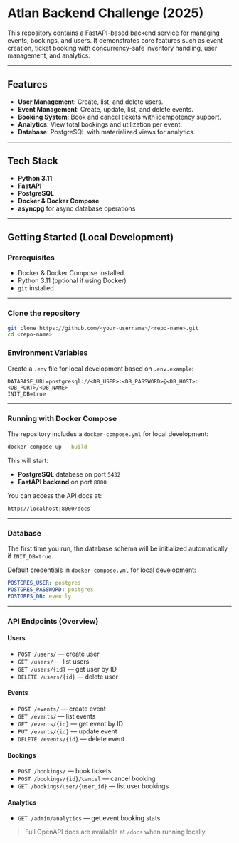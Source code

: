 # Atlan Backend Challenge (2025)

This repository contains a FastAPI-based backend service for managing events, bookings, and users. It demonstrates core features such as event creation, ticket booking with concurrency-safe inventory handling, user management, and analytics.

---

## Features

* **User Management**: Create, list, and delete users.
* **Event Management**: Create, update, list, and delete events.
* **Booking System**: Book and cancel tickets with idempotency support.
* **Analytics**: View total bookings and utilization per event.
* **Database**: PostgreSQL with materialized views for analytics.

---

## Tech Stack

* **Python 3.11**
* **FastAPI**
* **PostgreSQL**
* **Docker & Docker Compose**
* **asyncpg** for async database operations

---

## Getting Started (Local Development)

### Prerequisites

* Docker & Docker Compose installed
* Python 3.11 (optional if using Docker)
* `git` installed

---

### Clone the repository

```bash
git clone https://github.com/<your-username>/<repo-name>.git
cd <repo-name>
```

### Environment Variables

Create a `.env` file for local development based on `.env.example`:

```env
DATABASE_URL=postgresql://<DB_USER>:<DB_PASSWORD>@<DB_HOST>:<DB_PORT>/<DB_NAME>
INIT_DB=true
```

---

### Running with Docker Compose

The repository includes a `docker-compose.yml` for local development:

```bash
docker-compose up --build
```

This will start:

* **PostgreSQL** database on port `5432`
* **FastAPI backend** on port `8000`

You can access the API docs at:

```
http://localhost:8000/docs
```

---

### Database

The first time you run, the database schema will be initialized automatically if `INIT_DB=true`.

Default credentials in `docker-compose.yml` for local development:

```yaml
POSTGRES_USER: postgres
POSTGRES_PASSWORD: postgres
POSTGRES_DB: evently
```

---

### API Endpoints (Overview)

#### Users

* `POST /users/` — create user
* `GET /users/` — list users
* `GET /users/{id}` — get user by ID
* `DELETE /users/{id}` — delete user

#### Events

* `POST /events/` — create event
* `GET /events/` — list events
* `GET /events/{id}` — get event by ID
* `PUT /events/{id}` — update event
* `DELETE /events/{id}` — delete event

#### Bookings

* `POST /bookings/` — book tickets
* `POST /bookings/{id}/cancel` — cancel booking
* `GET /bookings/user/{user_id}` — list user bookings

#### Analytics

* `GET /admin/analytics` — get event booking stats

> Full OpenAPI docs are available at `/docs` when running locally.
